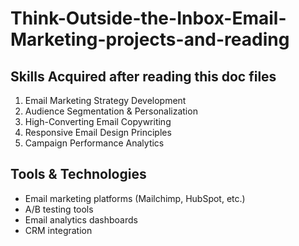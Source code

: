 # Think-Outside-the-Inbox-Email-Marketing-projects-and-reading


## Skills Acquired after reading this doc files
1. Email Marketing Strategy Development
2. Audience Segmentation & Personalization
3. High-Converting Email Copywriting
4. Responsive Email Design Principles
5. Campaign Performance Analytics

## Tools & Technologies
- Email marketing platforms (Mailchimp, HubSpot, etc.)
- A/B testing tools
- Email analytics dashboards
- CRM integration

